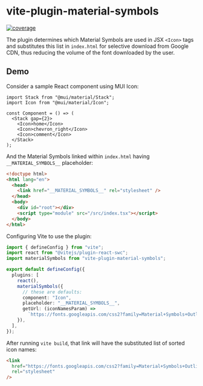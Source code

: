 # vite-plugin-material-symbols

[![coverage](https://coveralls.io/repos/github/RobinTail/vite-plugin-material-symbols/badge.svg?branch=main)](https://coveralls.io/github/RobinTail/vite-plugin-material-symbols?branch=main)

The plugin determines which Material Symbols are used in JSX `<Icon>` tags and substitutes this list in `index.html`
for selective download from Google CDN, thus reducing the volume of the font downloaded by the user.

## Demo

Consider a sample React component using MUI Icon:

```tsx
import Stack from "@mui/material/Stack";
import Icon from "@mui/material/Icon";

const Component = () => (
  <Stack gap={2}>
    <Icon>home</Icon>
    <Icon>chevron_right</Icon>
    <Icon>comment</Icon>
  </Stack>
);
```

And the Material Symbols linked within `index.html` having `__MATERIAL_SYMBOLS__` placeholder:

```html
<!doctype html>
<html lang="en">
  <head>
    <link href="__MATERIAL_SYMBOLS__" rel="stylesheet" />
  </head>
  <body>
    <div id="root"></div>
    <script type="module" src="/src/index.tsx"></script>
  </body>
</html>
```

Configuring Vite to use the plugin:

```ts
import { defineConfig } from "vite";
import react from "@vitejs/plugin-react-swc";
import materialSymbols from "vite-plugin-material-symbols";

export default defineConfig({
  plugins: [
    react(),
    materialSymbols({
      // these are defaults:
      component: "Icon",
      placeholder: "__MATERIAL_SYMBOLS__",
      getUrl: (iconNamesParam) =>
        `https://fonts.googleapis.com/css2?family=Material+Symbols+Outlined:opsz,wght,FILL,GRAD@24,400,0,0&${iconNamesParam}`,
    }),
  ],
});
```

After running `vite build`, that link will have the substituted list of sorted icon names:

```html
<link
  href="https://fonts.googleapis.com/css2?family=Material+Symbols+Outlined:opsz,wght,FILL,GRAD@24,400,0,0&icon_names=chevron_right,comment,home"
  rel="stylesheet"
/>
```
